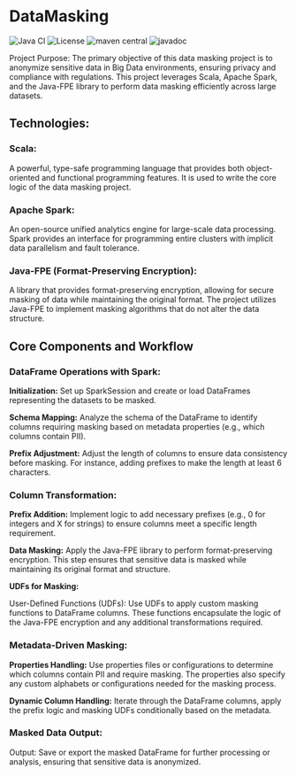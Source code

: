 # DataMasking

![Java CI](https://github.com/Abhishek009/DataMasking/workflows/Java%20CI/badge.svg)
![License](https://img.shields.io/badge/license-Apache%202.0-blue.svg)
![maven central](https://img.shields.io/maven-central/v/com.github.yourusername/your-artifact-id.svg)
![javadoc](https://javadoc.io/badge/com.github.yourusername/your-artifact-id.svg)


Project Purpose: The primary objective of this data masking project is to anonymize sensitive data in Big Data environments, ensuring privacy and compliance with regulations. This project leverages Scala, Apache Spark, and the Java-FPE library to perform data masking efficiently across large datasets.
## Technologies:

### Scala: 
A powerful, type-safe programming language that provides both object-oriented and functional programming features. It is used to write the core logic of the data masking project.

### Apache Spark: 
An open-source unified analytics engine for large-scale data processing. Spark provides an interface for programming entire clusters with implicit data parallelism and fault tolerance.

### Java-FPE (Format-Preserving Encryption): 
A library that provides format-preserving encryption, allowing for secure masking of data while maintaining the original format. The project utilizes Java-FPE to implement masking algorithms that do not alter the data structure.

## Core Components and Workflow
### DataFrame Operations with Spark:

**Initialization:** Set up SparkSession and create or load DataFrames representing the datasets to be masked.

**Schema Mapping:** Analyze the schema of the DataFrame to identify columns requiring masking based on metadata properties (e.g., which columns contain PII).

**Prefix Adjustment:** Adjust the length of columns to ensure data consistency before masking. For instance, adding prefixes to make the length at least 6 characters.

### Column Transformation:

**Prefix Addition:** Implement logic to add necessary prefixes (e.g., 0 for integers and X for strings) to ensure columns meet a specific length requirement.

**Data Masking:** Apply the Java-FPE library to perform format-preserving encryption. This step ensures that sensitive data is masked while maintaining its original format and structure.

**UDFs for Masking:**

User-Defined Functions (UDFs): Use UDFs to apply custom masking functions to DataFrame columns. These functions encapsulate the logic of the Java-FPE encryption and any additional transformations required.

### Metadata-Driven Masking:

**Properties Handling:** Use properties files or configurations to determine which columns contain PII and require masking. The properties also specify any custom alphabets or configurations needed for the masking process.

**Dynamic Column Handling:** Iterate through the DataFrame columns, apply the prefix logic and masking UDFs conditionally based on the metadata.

### Masked Data Output:

Output: Save or export the masked DataFrame for further processing or analysis, ensuring that sensitive data is anonymized.